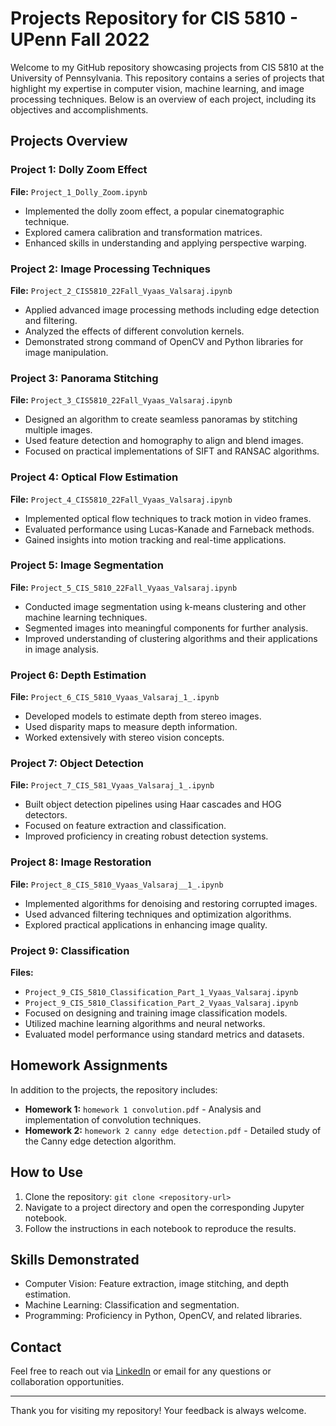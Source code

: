 # Projects Repository for CIS 5810 - UPenn Fall 2022

Welcome to my GitHub repository showcasing projects from CIS 5810 at the University of Pennsylvania. This repository contains a series of projects that highlight my expertise in computer vision, machine learning, and image processing techniques. Below is an overview of each project, including its objectives and accomplishments.

## Projects Overview

### Project 1: Dolly Zoom Effect
**File:** `Project_1_Dolly_Zoom.ipynb`
- Implemented the dolly zoom effect, a popular cinematographic technique.
- Explored camera calibration and transformation matrices.
- Enhanced skills in understanding and applying perspective warping.

### Project 2: Image Processing Techniques
**File:** `Project_2_CIS5810_22Fall_Vyaas_Valsaraj.ipynb`
- Applied advanced image processing methods including edge detection and filtering.
- Analyzed the effects of different convolution kernels.
- Demonstrated strong command of OpenCV and Python libraries for image manipulation.

### Project 3: Panorama Stitching
**File:** `Project_3_CIS5810_22Fall_Vyaas_Valsaraj.ipynb`
- Designed an algorithm to create seamless panoramas by stitching multiple images.
- Used feature detection and homography to align and blend images.
- Focused on practical implementations of SIFT and RANSAC algorithms.

### Project 4: Optical Flow Estimation
**File:** `Project_4_CIS5810_22Fall_Vyaas_Valsaraj.ipynb`
- Implemented optical flow techniques to track motion in video frames.
- Evaluated performance using Lucas-Kanade and Farneback methods.
- Gained insights into motion tracking and real-time applications.

### Project 5: Image Segmentation
**File:** `Project_5_CIS_5810_22Fall_Vyaas_Valsaraj.ipynb`
- Conducted image segmentation using k-means clustering and other machine learning techniques.
- Segmented images into meaningful components for further analysis.
- Improved understanding of clustering algorithms and their applications in image analysis.

### Project 6: Depth Estimation
**File:** `Project_6_CIS_5810_Vyaas_Valsaraj_1_.ipynb`
- Developed models to estimate depth from stereo images.
- Used disparity maps to measure depth information.
- Worked extensively with stereo vision concepts.

### Project 7: Object Detection
**File:** `Project_7_CIS_581_Vyaas_Valsaraj_1_.ipynb`
- Built object detection pipelines using Haar cascades and HOG detectors.
- Focused on feature extraction and classification.
- Improved proficiency in creating robust detection systems.

### Project 8: Image Restoration
**File:** `Project_8_CIS_5810_Vyaas_Valsaraj__1_.ipynb`
- Implemented algorithms for denoising and restoring corrupted images.
- Used advanced filtering techniques and optimization algorithms.
- Explored practical applications in enhancing image quality.

### Project 9: Classification
**Files:**
- `Project_9_CIS_5810_Classification_Part_1_Vyaas_Valsaraj.ipynb`
- `Project_9_CIS_5810_Classification_Part_2_Vyaas_Valsaraj.ipynb`
- Focused on designing and training image classification models.
- Utilized machine learning algorithms and neural networks.
- Evaluated model performance using standard metrics and datasets.

## Homework Assignments
In addition to the projects, the repository includes:
- **Homework 1:** `homework 1 convolution.pdf` - Analysis and implementation of convolution techniques.
- **Homework 2:** `homework 2 canny edge detection.pdf` - Detailed study of the Canny edge detection algorithm.

## How to Use
1. Clone the repository: `git clone <repository-url>`
2. Navigate to a project directory and open the corresponding Jupyter notebook.
3. Follow the instructions in each notebook to reproduce the results.

## Skills Demonstrated
- Computer Vision: Feature extraction, image stitching, and depth estimation.
- Machine Learning: Classification and segmentation.
- Programming: Proficiency in Python, OpenCV, and related libraries.

## Contact
Feel free to reach out via [LinkedIn](https://www.linkedin.com/) or email for any questions or collaboration opportunities.

---
Thank you for visiting my repository! Your feedback is always welcome.

